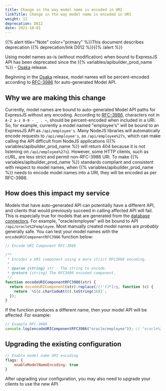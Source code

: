 ```yaml
---
title: Change in the way model name is encoded in URI
linkTitle: Change in the way model name is encoded in URI
weight: 12
deprecation: D012
date: 2021-10-01
---
```


{{% alert title="Note" color="primary" %}}This document describes deprecation {{% deprecation/link D012 %}}{{% /alert %}}

Using model names as-is (without modification) when bound to ExpressJS API has been deprecated since the {{% variables/apibuilder_prod_name %}} - [Osaka](/docs/release_notes/osaka) release.

Beginning in the [Osaka](/docs/release_notes/osaka) release, model names will be percent-encoded according to [RFC-3986](https://tools.ietf.org/html/rfc3986) for auto-generated Model API.

## Why we are making this change

Currently, model names are bound to auto-generated Model API paths for ExpressJS without any encoding. According to [RFC-3986](https://tools.ietf.org/html/rfc3986), characters not in `A-Z a-z 0-9 - _ . ~`, should be percent-encoded when included in a URI. So, for example, currently a model named "employee's" will be bound to an ExpressJS API as `/api/employee's`. Many NodeJS libraries will automatically encode requests to `/api/employee's`, as `/api/employee%27s`, which can make calling the API difficult from NodeJS applications ({{% variables/apibuilder_prod_name %}} will return 404 because it is not listening on `/api/employee%27s`). However, some HTTP clients, such as cURL, are less strict and permit non-RFC-3986 URI. To make {{% variables/apibuilder_prod_name %}} standards compliant and consistent with respect to model names, when {{% variables/apibuilder_prod_name %}} needs to encode model names into a URI, they will be encoded as per RFC-3986.

## How does this impact my service

Models that have auto-generated API can potentially have a different API, and clients that would previously succeed in calling affected API will fail. This is especially true for models that are generated from the [database connectors](/docs/developer_guide/connectors/). For example, "oracle/employee" will be bound to API `/api/oracle%2Femployee`. Most manually created model names are _probably_ generally safe. You can test your model names with the `encodeURIComponentRFC3986` function below:

```javascript
// Encode URI Component RFC-3986

/**
 * Encodes a URI component using a more strict RFC3986 encoding.
 *
 * @param {string} str - The string to encode.
 * @return {string} The RFC3986 encoded component.
 */
function encodeURIComponentRFC3986(str) {
  return encodeURIComponent(str).replace(/[!'()*]/g, function (c) {
    return `%${c.charCodeAt(0).toString(16)}`;
  });
}
```

If the function produces a different name, then your model API will be affected. For example:

```javascript
// Example RFC-3986
console.log(encodeURIComponentRFC3986("oracle/employee")); // "oracle%2Femployee"
```

## Upgrading the existing configuration

```javascript
// Enable model name URI encoding
flags: {
    enableModelNameEncoding: true
}
```

After upgrading your configuration, you may also need to upgrade your clients to use the new API.
